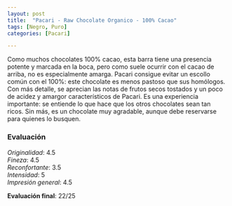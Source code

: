 ```yaml
---
layout: post
title:  "Pacari - Raw Chocolate Organico - 100% Cacao"
tags: [Negro, Puro] 
categories: [Pacari]

---
```


Como muchos chocolates 100% cacao, esta barra tiene una presencia potente y marcada en la boca, pero como suele ocurrir con el cacao de arriba, no es especialmente amarga. Pacari consigue evitar un escollo común con el 100%: este chocolate es menos pastoso que sus homólogos.
Con más detalle, se aprecian las notas de frutos secos tostados y un poco de acidez y amargor característicos de Pacari. Es una experiencia importante: se entiende lo que hace que los otros chocolates sean tan ricos.
Sin más, es un chocolate muy agradable, aunque debe reservarse para quienes lo busquen.


### Evaluación

_Originalidad_: 4.5  
_Fineza_: 4.5  
_Reconfortante_: 3.5  
_Intensidad_: 5  
_Impresión general_: 4.5

**Evaluación final**: 22/25

